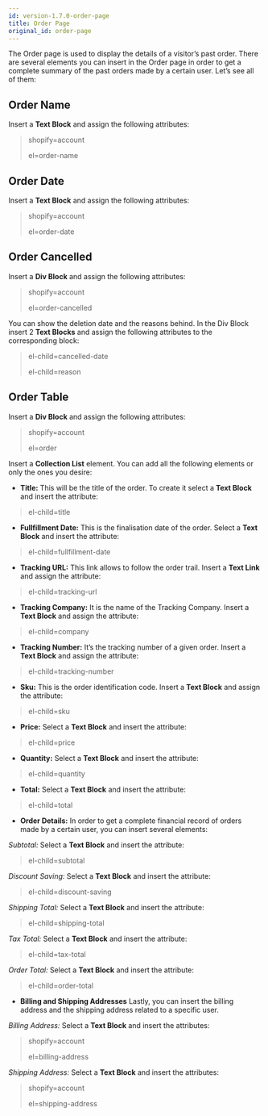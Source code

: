 ```yaml
---
id: version-1.7.0-order-page
title: Order Page
original_id: order-page
---
```


The Order page is used to display the details of a visitor’s past order.
There are several elements you can insert in the Order page in order to get a complete summary of the past orders made by a certain user. Let’s see all of them:

## Order Name
Insert a **Text Block** and assign the following attributes:

> shopify=account
>
> el=order-name

## Order Date
Insert a **Text Block** and assign the following attributes:

> shopify=account
>
> el=order-date

## Order Cancelled
Insert a **Div Block** and assign the following attributes:

> shopify=account
>
> el=order-cancelled

You can show the deletion date and the reasons behind. In the Div Block insert 2 **Text Blocks** and assign the following attributes to the corresponding block:

> el-child=cancelled-date
>
> el-child=reason

## Order Table
Insert a **Div Block** and assign the following attributes:

> shopify=account
>
> el=order

Insert a **Collection List** element. You can add all the following elements or only the ones you desire:

- **Title:**
This will be the title of the order. To create it select a **Text Block** and insert the attribute:

> el-child=title


- **Fullfillment Date:**
This is the finalisation date of the order. Select a **Text Block** and insert the attribute:

> el-child=fullfillment-date


- **Tracking URL:**
This link allows to follow the order trail. Insert a **Text Link** and assign the attribute:

> el-child=tracking-url


- **Tracking Company:**
It is the name of the Tracking Company. Insert a **Text Block** and assign the attribute:

> el-child=company


- **Tracking Number:**
It’s the tracking number of a given order. Insert a **Text Block** and assign the attribute:

> el-child=tracking-number


- **Sku:**
This is the order identification code. Insert a **Text Block** and assign the attribute:

> el-child=sku


- **Price:**
Select a **Text Block** and insert the attribute:

> el-child=price


- **Quantity:**
Select a **Text Block** and insert the attribute:

> el-child=quantity


- **Total:**
Select a **Text Block** and insert the attribute:

> el-child=total

- **Order Details:**
In order to get a complete financial record of orders made by a certain user, you can insert several elements:

*Subtotal:* 
Select a **Text Block** and insert the attribute:

> el-child=subtotal

*Discount Saving:* 
Select a **Text Block** and insert the attribute:

> el-child=discount-saving

*Shipping Total:*
Select a **Text Block** and insert the attribute:

> el-child=shipping-total

*Tax Total:*
Select a **Text Block** and insert the attribute:

> el-child=tax-total

*Order Total:*
Select a **Text Block** and insert the attribute:

> el-child=order-total

- **Billing and Shipping Addresses**
Lastly, you can insert the billing address and the shipping address related to a specific user.

*Billing Address:*
Select a **Text Block** and insert the attributes:

> shopify=account
>
> el=billing-address

*Shipping Address:*
Select a **Text Block** and insert the attributes:

> shopify=account
>
> el=shipping-address
